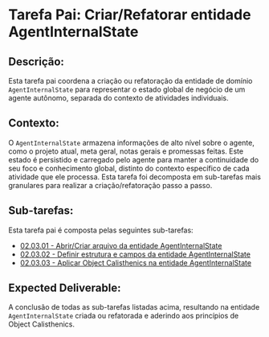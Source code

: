 # Tarefa Pai: Criar/Refatorar entidade AgentInternalState

## Descrição:

Esta tarefa pai coordena a criação ou refatoração da entidade de domínio `AgentInternalState` para representar o estado global de negócio de um agente autônomo, separada do contexto de atividades individuais.

## Contexto:

O `AgentInternalState` armazena informações de alto nível sobre o agente, como o projeto atual, meta geral, notas gerais e promessas feitas. Este estado é persistido e carregado pelo agente para manter a continuidade do seu foco e conhecimento global, distinto do contexto específico de cada atividade que ele processa. Esta tarefa foi decomposta em sub-tarefas mais granulares para realizar a criação/refatoração passo a passo.

## Sub-tarefas:

Esta tarefa pai é composta pelas seguintes sub-tarefas:

*   [02.03.01 - Abrir/Criar arquivo da entidade AgentInternalState](03-create-agent-internal-state-entity/01-open-create-agent-state-file.md)
*   [02.03.02 - Definir estrutura e campos da entidade AgentInternalState](03-create-agent-internal-state-entity/02-define-entity-structure.md)
*   [02.03.03 - Aplicar Object Calisthenics na entidade AgentInternalState](03-create-agent-internal-state-entity/03-apply-object-calisthenics.md)

## Expected Deliverable:

A conclusão de todas as sub-tarefas listadas acima, resultando na entidade `AgentInternalState` criada ou refatorada e aderindo aos princípios de Object Calisthenics.